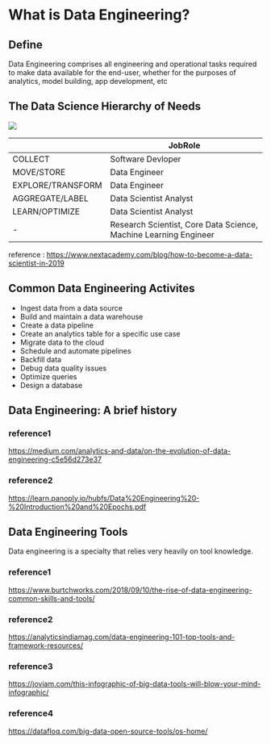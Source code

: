 # What is Data Engineering?
## Define
 Data Engineering comprises all engineering and operational tasks required 
	to make data available for the end-user, 
	whether for the purposes of analytics, 
								model building, 
								app development, etc

## The Data Science Hierarchy of Needs 

![](https://uploads-ssl.webflow.com/5ce16c2f7c5e2f36c000584e/5cff2b077ed3a908c7d3aa2a_pic_news_975_Pyramid-of-needs-720x295.jpeg)

|                     |    JobRole             | 
|---------------------|------------------------|
| COLLECT             | Software Devloper      |
| MOVE/STORE          | Data Engineer          |
| EXPLORE/TRANSFORM   | Data Engineer          |
| AGGREGATE/LABEL     | Data Scientist Analyst |
| LEARN/OPTIMIZE      | Data Scientist Analyst |
| - | Research Scientist, Core Data Science, Machine Learning Engineer |

reference : https://www.nextacademy.com/blog/how-to-become-a-data-scientist-in-2019


## Common Data Engineering Activites
- Ingest data from a data source
- Build and maintain a data warehouse
- Create a data pipeline
- Create an analytics table for a specific use case
- Migrate data to the cloud
- Schedule and automate pipelines
- Backfill data
- Debug data quality issues
- Optimize queries
- Design a database

## Data Engineering: A brief history
### reference1
https://medium.com/analytics-and-data/on-the-evolution-of-data-engineering-c5e56d273e37

### reference2
https://learn.panoply.io/hubfs/Data%20Engineering%20-%20Introduction%20and%20Epochs.pdf


## Data Engineering Tools
Data engineering is a specialty that relies very heavily on tool knowledge.

### reference1
https://www.burtchworks.com/2018/09/10/the-rise-of-data-engineering-common-skills-and-tools/

### reference2
https://analyticsindiamag.com/data-engineering-101-top-tools-and-framework-resources/

### reference3
https://joviam.com/this-infographic-of-big-data-tools-will-blow-your-mind-infographic/

### reference4
https://datafloq.com/big-data-open-source-tools/os-home/